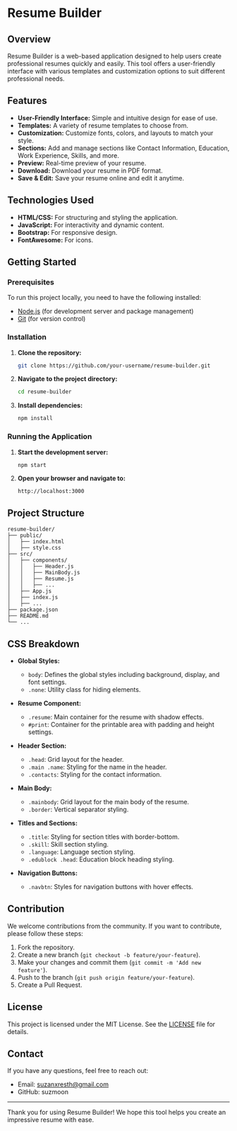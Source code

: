 # Resume Builder

## Overview

Resume Builder is a web-based application designed to help users create professional resumes quickly and easily. This tool offers a user-friendly interface with various templates and customization options to suit different professional needs.

## Features

- **User-Friendly Interface:** Simple and intuitive design for ease of use.
- **Templates:** A variety of resume templates to choose from.
- **Customization:** Customize fonts, colors, and layouts to match your style.
- **Sections:** Add and manage sections like Contact Information, Education, Work Experience, Skills, and more.
- **Preview:** Real-time preview of your resume.
- **Download:** Download your resume in PDF format.
- **Save & Edit:** Save your resume online and edit it anytime.

## Technologies Used

- **HTML/CSS:** For structuring and styling the application.
- **JavaScript:** For interactivity and dynamic content.
- **Bootstrap:** For responsive design.
- **FontAwesome:** For icons.

## Getting Started

### Prerequisites

To run this project locally, you need to have the following installed:

- [Node.js](https://nodejs.org/) (for development server and package management)
- [Git](https://git-scm.com/) (for version control)

### Installation

1. **Clone the repository:**

   ```bash
   git clone https://github.com/your-username/resume-builder.git
   ```

2. **Navigate to the project directory:**

   ```bash
   cd resume-builder
   ```

3. **Install dependencies:**

   ```bash
   npm install
   ```

### Running the Application

1. **Start the development server:**

   ```bash
   npm start
   ```

2. **Open your browser and navigate to:**

   ```
   http://localhost:3000
   ```

## Project Structure

```
resume-builder/
├── public/
│   ├── index.html
│   ├── style.css
├── src/
│   ├── components/
│   │   ├── Header.js
│   │   ├── MainBody.js
│   │   ├── Resume.js
│   │   ├── ...
│   ├── App.js
│   ├── index.js
│   ├── ...
├── package.json
├── README.md
└── ...
```

## CSS Breakdown

- **Global Styles:**
  - `body`: Defines the global styles including background, display, and font settings.
  - `.none`: Utility class for hiding elements.

- **Resume Component:**
  - `.resume`: Main container for the resume with shadow effects.
  - `#print`: Container for the printable area with padding and height settings.

- **Header Section:**
  - `.head`: Grid layout for the header.
  - `.main .name`: Styling for the name in the header.
  - `.contacts`: Styling for the contact information.

- **Main Body:**
  - `.mainbody`: Grid layout for the main body of the resume.
  - `.border`: Vertical separator styling.

- **Titles and Sections:**
  - `.title`: Styling for section titles with border-bottom.
  - `.skill`: Skill section styling.
  - `.language`: Language section styling.
  - `.edublock .head`: Education block heading styling.

- **Navigation Buttons:**
  - `.navbtn`: Styles for navigation buttons with hover effects.

## Contribution

We welcome contributions from the community. If you want to contribute, please follow these steps:

1. Fork the repository.
2. Create a new branch (`git checkout -b feature/your-feature`).
3. Make your changes and commit them (`git commit -m 'Add new feature'`).
4. Push to the branch (`git push origin feature/your-feature`).
5. Create a Pull Request.

## License

This project is licensed under the MIT License. See the [LICENSE](LICENSE) file for details.

## Contact

If you have any questions, feel free to reach out:

- Email: suzanxresth@gmail.com
- GitHub: suzmoon

---

Thank you for using Resume Builder! We hope this tool helps you create an impressive resume with ease.
